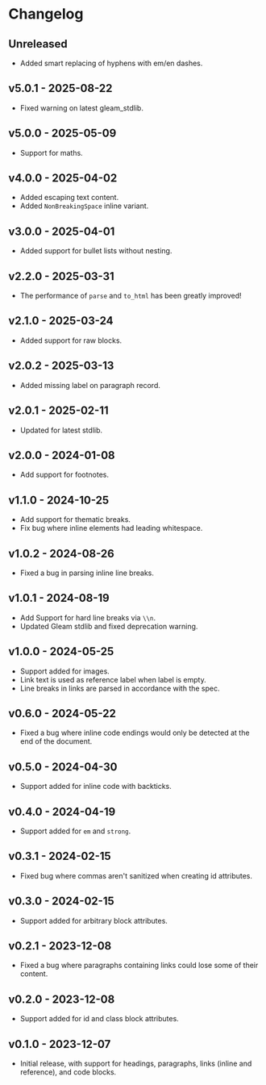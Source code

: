 # Changelog

## Unreleased

- Added smart replacing of hyphens with em/en dashes.

## v5.0.1 - 2025-08-22

- Fixed warning on latest gleam_stdlib.

## v5.0.0 - 2025-05-09

- Support for maths.

## v4.0.0 - 2025-04-02

- Added escaping text content.
- Added `NonBreakingSpace` inline variant.

## v3.0.0 - 2025-04-01

- Added support for bullet lists without nesting.

## v2.2.0 - 2025-03-31

- The performance of `parse` and `to_html` has been greatly improved!

## v2.1.0 - 2025-03-24

- Added support for raw blocks.

## v2.0.2 - 2025-03-13

- Added missing label on paragraph record.

## v2.0.1 - 2025-02-11

- Updated for latest stdlib.

## v2.0.0 - 2024-01-08

- Add support for footnotes.

## v1.1.0 - 2024-10-25

- Add support for thematic breaks.
- Fix bug where inline elements had leading whitespace.

## v1.0.2 - 2024-08-26

- Fixed a bug in parsing inline line breaks.

## v1.0.1 - 2024-08-19

- Add Support for hard line breaks via `\\n`.
- Updated Gleam stdlib and fixed deprecation warning.

## v1.0.0 - 2024-05-25

- Support added for images.
- Link text is used as reference label when label is empty.
- Line breaks in links are parsed in accordance with the spec.

## v0.6.0 - 2024-05-22

- Fixed a bug where inline code endings would only be detected at the end of
  the document.

## v0.5.0 - 2024-04-30

- Support added for inline code with backticks.

## v0.4.0 - 2024-04-19

- Support added for `em` and `strong`.

## v0.3.1 - 2024-02-15

- Fixed bug where commas aren't sanitized when creating id attributes.

## v0.3.0 - 2024-02-15

- Support added for arbitrary block attributes.

## v0.2.1 - 2023-12-08

- Fixed a bug where paragraphs containing links could lose some of their
  content.

## v0.2.0 - 2023-12-08

- Support added for id and class block attributes.

## v0.1.0 - 2023-12-07

- Initial release, with support for headings, paragraphs, links (inline and
  reference), and code blocks.
